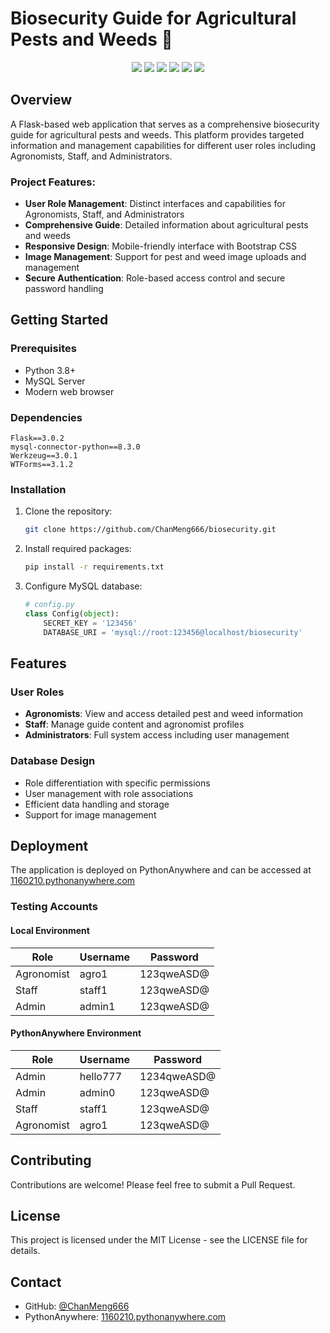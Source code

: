 # Biosecurity Guide for Agricultural Pests and Weeds 🌱

<div align="center">
<a href="https://github.com/ChanMeng666/biosecurity"><img src="https://img.shields.io/badge/github-%23121011.svg?style=for-the-badge&logo=github&logoColor=white"/></a>
<a href="https://1160210.pythonanywhere.com"><img src="https://img.shields.io/badge/pythonanywhere-1160210.pythonanywhere.com-green.svg?style=for-the-badge"/></a>
<img src="https://img.shields.io/badge/python-3.8+-blue.svg?style=for-the-badge&logo=python&logoColor=white"/>
<img src="https://img.shields.io/badge/flask-%23000.svg?style=for-the-badge&logo=flask&logoColor=white"/>
<img src="https://img.shields.io/badge/mysql-%2300f.svg?style=for-the-badge&logo=mysql&logoColor=white"/>
<img src="https://img.shields.io/badge/bootstrap-%23563D7C.svg?style=for-the-badge&logo=bootstrap&logoColor=white"/>
</div>

## Overview
A Flask-based web application that serves as a comprehensive biosecurity guide for agricultural pests and weeds. This platform provides targeted information and management capabilities for different user roles including Agronomists, Staff, and Administrators.

### Project Features:
- **User Role Management**: Distinct interfaces and capabilities for Agronomists, Staff, and Administrators
- **Comprehensive Guide**: Detailed information about agricultural pests and weeds
- **Responsive Design**: Mobile-friendly interface with Bootstrap CSS
- **Image Management**: Support for pest and weed image uploads and management
- **Secure Authentication**: Role-based access control and secure password handling

## Getting Started

### Prerequisites
- Python 3.8+
- MySQL Server
- Modern web browser

### Dependencies
```
Flask==3.0.2
mysql-connector-python==8.3.0
Werkzeug==3.0.1
WTForms==3.1.2
```

### Installation
1. Clone the repository:
   ```bash
   git clone https://github.com/ChanMeng666/biosecurity.git
   ```
2. Install required packages:
   ```bash
   pip install -r requirements.txt
   ```
3. Configure MySQL database:
   ```python
   # config.py
   class Config(object):
       SECRET_KEY = '123456'
       DATABASE_URI = 'mysql://root:123456@localhost/biosecurity'
   ```

## Features

### User Roles
- **Agronomists**: View and access detailed pest and weed information
- **Staff**: Manage guide content and agronomist profiles
- **Administrators**: Full system access including user management

### Database Design
- Role differentiation with specific permissions
- User management with role associations
- Efficient data handling and storage
- Support for image management

## Deployment
The application is deployed on PythonAnywhere and can be accessed at [1160210.pythonanywhere.com](https://1160210.pythonanywhere.com)

### Testing Accounts

#### Local Environment
| Role       | Username | Password   |
| ---------- | -------- | ---------- |
| Agronomist | agro1    | 123qweASD@ |
| Staff      | staff1   | 123qweASD@ |
| Admin      | admin1   | 123qweASD@ |

#### PythonAnywhere Environment
| Role       | Username | Password    |
| ---------- | -------- | ----------- |
| Admin      | hello777 | 1234qweASD@ |
| Admin      | admin0   | 123qweASD@  |
| Staff      | staff1   | 123qweASD@  |
| Agronomist | agro1    | 123qweASD@  |

## Contributing
Contributions are welcome! Please feel free to submit a Pull Request.

## License
This project is licensed under the MIT License - see the LICENSE file for details.

## Contact
- GitHub: [@ChanMeng666](https://github.com/ChanMeng666)
- PythonAnywhere: [1160210.pythonanywhere.com](https://1160210.pythonanywhere.com)
